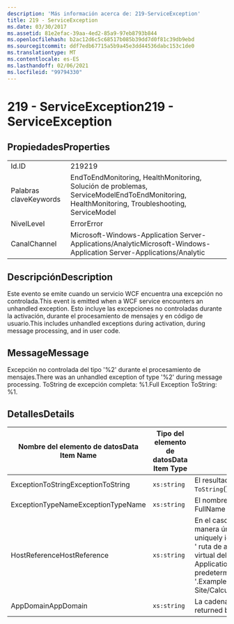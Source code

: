 ```yaml
---
description: 'Más información acerca de: 219-ServiceException'
title: 219 - ServiceException
ms.date: 03/30/2017
ms.assetid: 81e2efac-39aa-4ed2-85a9-97eb8793b844
ms.openlocfilehash: b2ac12d6c5c68517b085b39dd7d0f81c39db9ebd
ms.sourcegitcommit: ddf7edb67715a5b9a45e3dd44536dabc153c1de0
ms.translationtype: MT
ms.contentlocale: es-ES
ms.lasthandoff: 02/06/2021
ms.locfileid: "99794330"
---
```

# <a name="219---serviceexception"></a><span data-ttu-id="78f3b-103">219 - ServiceException</span><span class="sxs-lookup"><span data-stu-id="78f3b-103">219 - ServiceException</span></span>

## <a name="properties"></a><span data-ttu-id="78f3b-104">Propiedades</span><span class="sxs-lookup"><span data-stu-id="78f3b-104">Properties</span></span>  
  
|||  
|-|-|  
|<span data-ttu-id="78f3b-105">Id.</span><span class="sxs-lookup"><span data-stu-id="78f3b-105">ID</span></span>|<span data-ttu-id="78f3b-106">219</span><span class="sxs-lookup"><span data-stu-id="78f3b-106">219</span></span>|  
|<span data-ttu-id="78f3b-107">Palabras clave</span><span class="sxs-lookup"><span data-stu-id="78f3b-107">Keywords</span></span>|<span data-ttu-id="78f3b-108">EndToEndMonitoring, HealthMonitoring, Solución de problemas, ServiceModel</span><span class="sxs-lookup"><span data-stu-id="78f3b-108">EndToEndMonitoring, HealthMonitoring, Troubleshooting, ServiceModel</span></span>|  
|<span data-ttu-id="78f3b-109">Nivel</span><span class="sxs-lookup"><span data-stu-id="78f3b-109">Level</span></span>|<span data-ttu-id="78f3b-110">Error</span><span class="sxs-lookup"><span data-stu-id="78f3b-110">Error</span></span>|  
|<span data-ttu-id="78f3b-111">Canal</span><span class="sxs-lookup"><span data-stu-id="78f3b-111">Channel</span></span>|<span data-ttu-id="78f3b-112">Microsoft-Windows-Application Server-Applications/Analytic</span><span class="sxs-lookup"><span data-stu-id="78f3b-112">Microsoft-Windows-Application Server-Applications/Analytic</span></span>|  
  
## <a name="description"></a><span data-ttu-id="78f3b-113">Descripción</span><span class="sxs-lookup"><span data-stu-id="78f3b-113">Description</span></span>  

 <span data-ttu-id="78f3b-114">Este evento se emite cuando un servicio WCF encuentra una excepción no controlada.</span><span class="sxs-lookup"><span data-stu-id="78f3b-114">This event is emitted when a WCF service encounters an unhandled exception.</span></span> <span data-ttu-id="78f3b-115">Esto incluye las excepciones no controladas durante la activación, durante el procesamiento de mensajes y en código de usuario.</span><span class="sxs-lookup"><span data-stu-id="78f3b-115">This includes unhandled exceptions during activation, during message processing, and in user code.</span></span>  
  
## <a name="message"></a><span data-ttu-id="78f3b-116">Message</span><span class="sxs-lookup"><span data-stu-id="78f3b-116">Message</span></span>  

 <span data-ttu-id="78f3b-117">Excepción no controlada del tipo '%2' durante el procesamiento de mensajes.</span><span class="sxs-lookup"><span data-stu-id="78f3b-117">There was an unhandled exception of type '%2' during message processing.</span></span> <span data-ttu-id="78f3b-118">ToString de excepción completa: %1.</span><span class="sxs-lookup"><span data-stu-id="78f3b-118">Full Exception ToString: %1.</span></span>  
  
## <a name="details"></a><span data-ttu-id="78f3b-119">Detalles</span><span class="sxs-lookup"><span data-stu-id="78f3b-119">Details</span></span>  
  
|<span data-ttu-id="78f3b-120">Nombre del elemento de datos</span><span class="sxs-lookup"><span data-stu-id="78f3b-120">Data Item Name</span></span>|<span data-ttu-id="78f3b-121">Tipo del elemento de datos</span><span class="sxs-lookup"><span data-stu-id="78f3b-121">Data Item Type</span></span>|<span data-ttu-id="78f3b-122">Descripción</span><span class="sxs-lookup"><span data-stu-id="78f3b-122">Description</span></span>|  
|--------------------|--------------------|-----------------|  
|<span data-ttu-id="78f3b-123">ExceptionToString</span><span class="sxs-lookup"><span data-stu-id="78f3b-123">ExceptionToString</span></span>|`xs:string`|<span data-ttu-id="78f3b-124">El resultado de llamar a `ToString`() en la excepción de CLR.</span><span class="sxs-lookup"><span data-stu-id="78f3b-124">The result of calling `ToString`() on the CLR exception.</span></span>|  
|<span data-ttu-id="78f3b-125">ExceptionTypeName</span><span class="sxs-lookup"><span data-stu-id="78f3b-125">ExceptionTypeName</span></span>|`xs:string`|<span data-ttu-id="78f3b-126">El nombre completo (FullName) de CLR del tipo de la excepción.</span><span class="sxs-lookup"><span data-stu-id="78f3b-126">The CLR FullName of the exception's type.</span></span>|  
|<span data-ttu-id="78f3b-127">HostReference</span><span class="sxs-lookup"><span data-stu-id="78f3b-127">HostReference</span></span>|`xs:string`|<span data-ttu-id="78f3b-128">En el caso de los servicios hospedados en web, este campo identifica de manera única el servicio en la jerarquía web.</span><span class="sxs-lookup"><span data-stu-id="78f3b-128">For Web-hosted services, this field uniquely identifies the service in the Web hierarchy.</span></span> <span data-ttu-id="78f3b-129">Su formato se define como ' ruta de acceso virtual de la aplicación de nombre de sitio web&#124;ruta de acceso virtual del servicio&#124;ServiceName '.</span><span class="sxs-lookup"><span data-stu-id="78f3b-129">Its format is defined as 'Web Site Name Application Virtual Path&#124;Service Virtual Path&#124;ServiceName'.</span></span> <span data-ttu-id="78f3b-130">Ejemplo: ' sitio web predeterminado/CalculatorApplication&#124;/CalculatorService.svc&#124;CalculatorService '.</span><span class="sxs-lookup"><span data-stu-id="78f3b-130">Example: 'Default Web Site/CalculatorApplication&#124;/CalculatorService.svc&#124;CalculatorService'.</span></span>|  
|<span data-ttu-id="78f3b-131">AppDomain</span><span class="sxs-lookup"><span data-stu-id="78f3b-131">AppDomain</span></span>|`xs:string`|<span data-ttu-id="78f3b-132">La cadena devuelta por AppDomain.CurrentDomain.FriendlyName.</span><span class="sxs-lookup"><span data-stu-id="78f3b-132">The string returned by AppDomain.CurrentDomain.FriendlyName.</span></span>|
